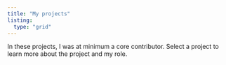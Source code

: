 ```yaml
---
title: "My projects"
listing:
  type: "grid"
---
```


In these projects, I was at minimum a core contributor. Select a project to learn more
about the project and my role.
